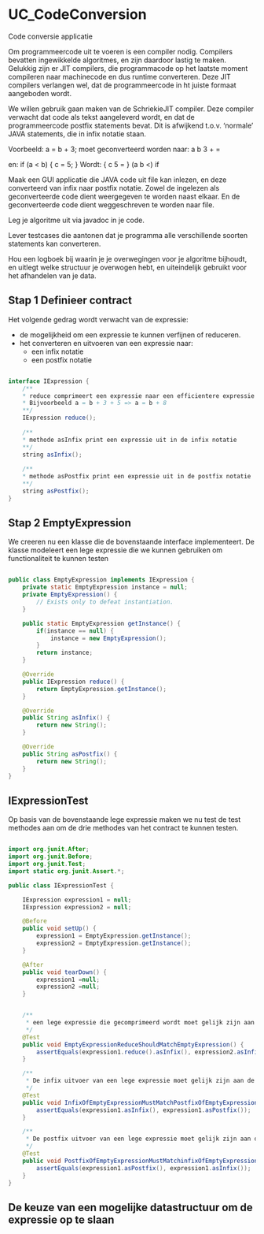 # UC_CodeConversion


Code conversie applicatie

Om programmeercode uit te voeren is een compiler nodig. Compilers bevatten ingewikkelde algoritmes, en zijn daardoor lastig te maken. Gelukkig zijn er JIT compilers, die programmacode op het laatste moment compileren naar machinecode en dus runtime converteren. Deze JIT compilers verlangen wel, dat de programmeercode in ht juiste formaat aangeboden wordt. 

We willen gebruik gaan maken van de SchriekieJIT compiler. Deze compiler verwacht dat code als tekst aangeleverd wordt, en dat de programmeercode postfix statements bevat. Dit is afwijkend t.o.v. ‘normale’ JAVA statements, die in infix notatie staan.

Voorbeeld:
a = b + 3;   moet geconverteerd worden naar:
a b 3 + = 

en:
if (a < b) {
  c = 5;
}
Wordt:
{ c 5 = } (a b <) if

Maak een GUI applicatie die JAVA code uit file kan inlezen, en deze converteerd van infix naar postfix notatie. Zowel de ingelezen als geconverteerde code dient weergegeven te worden naast elkaar. En de geconverteerde code dient weggeschreven te worden naar file.

Leg je algoritme uit via javadoc in je code. 

Lever testcases die aantonen dat je programma alle verschillende soorten statements kan converteren.

Hou een logboek bij waarin je je overwegingen voor je algoritme bijhoudt, en uitlegt welke structuur je overwogen hebt, en uiteindelijk gebruikt voor het afhandelen van je data.

## Stap 1 Definieer contract
Het volgende gedrag wordt verwacht van de expressie: 
- de mogelijkheid om een expressie te kunnen verfijnen of reduceren.
- het converteren en uitvoeren van een expressie naar:
    - een infix notatie
    - een postfix notatie

``` java

interface IExpression {
    /**
    * reduce comprimeert een expressie naar een efficientere expressie 
    * Bijvoorbeeld a = b + 3 + 5 => a = b + 8
    **/
    IExpression reduce();
    
    /**
    * methode asInfix print een expressie uit in de infix notatie
    **/
    string asInfix();
    
    /**
    * methode asPostfix print een expressie uit in de postfix notatie
    **/
    string asPostfix();
}

```

## Stap 2 EmptyExpression

We creeren nu een klasse die de bovenstaande interface implementeert. De klasse modeleert een lege expressie die we kunnen gebruiken om functionaliteit te kunnen testen

```java

public class EmptyExpression implements IExpression {
    private static EmptyExpression instance = null;
    private EmptyExpression() {
        // Exists only to defeat instantiation.
    }

    public static EmptyExpression getInstance() {
        if(instance == null) {
            instance = new EmptyExpression();
        }
        return instance;
    }

    @Override
    public IExpression reduce() {
        return EmptyExpression.getInstance();
    }

    @Override
    public String asInfix() {
        return new String();
    }

    @Override
    public String asPostfix() {
        return new String();
    }
}

```

## IExpressionTest

Op basis van de bovenstaande lege expressie maken we nu test de test methodes aan om de drie methodes van het contract te kunnen testen.

``` java

import org.junit.After;
import org.junit.Before;
import org.junit.Test;
import static org.junit.Assert.*;

public class IExpressionTest {

    IExpression expression1 = null;
    IExpression expression2 = null;

    @Before
    public void setUp() {
        expression1 = EmptyExpression.getInstance();
        expression2 = EmptyExpression.getInstance();
    }

    @After
    public void tearDown() {
        expression1 =null;
        expression2 =null;
    }


    /**
     * een lege expressie die gecomprimeerd wordt moet gelijk zijn aan een lege expressie
     */
    @Test
    public void EmptyExpressionReduceShouldMatchEmptyExpression() {
        assertEquals(expression1.reduce().asInfix(), expression2.asInfix());
    }

    /**
     * De infix uitvoer van een lege expressie moet gelijk zijn aan de postfix van die lege expressie
     */
    @Test
    public void InfixOfEmptyExpressionMustMatchPostfixOfEmptyExpression () {
        assertEquals(expression1.asInfix(), expression1.asPostfix());
    }

    /**
     * De postfix uitvoer van een lege expressie moet gelijk zijn aan de infix van die lege expressie
     */
    @Test
    public void PostfixOfEmptyExpressionMustMatchinfixOfEmptyExpression ()  {
        assertEquals(expression1.asPostfix(), expression1.asInfix());
    }
}


```

## De keuze van een mogelijke datastructuur om de expressie op te slaan


